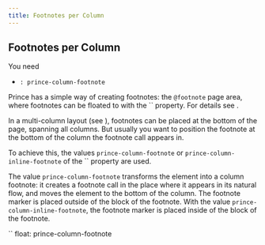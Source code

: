 ```yaml
---
title: Footnotes per Column
---
```


Footnotes per Column
--------------------

You need  
-   `: prince-column-footnote`

Prince has a simple way of creating footnotes: the `@footnote` page area, where footnotes can be floated to with the `` property. For details see .

In a multi-column layout (see ), footnotes can be placed at the bottom of the page, spanning all columns. But usually you want to position the footnote at the bottom of the column the footnote call appears in.

To achieve this, the values `prince-column-footnote` or `prince-column-inline-footnote` of the `` property are used.

The value `prince-column-footnote` transforms the element into a column footnote: it creates a footnote call in the place where it appears in its natural flow, and moves the element to the bottom of the column. The footnote marker is placed outside of the block of the footnote. With the value `prince-column-inline-footnote`, the footnote marker is placed inside of the block of the footnote.

``
    float: prince-column-footnote


